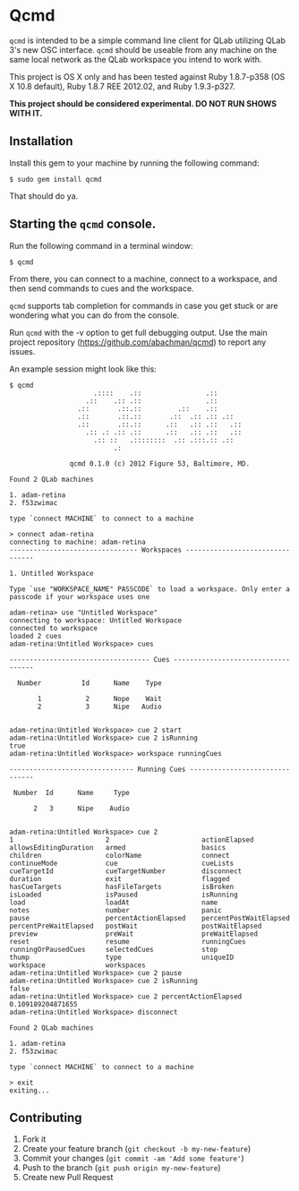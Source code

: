 # Qcmd

`qcmd` is intended to be a simple command line client for QLab utilizing
QLab 3's new OSC interface. `qcmd` should be useable from any machine on
the same local network as the QLab workspace you intend to work with.

This project is OS X only and has been tested against Ruby 1.8.7-p358 (OS X
10.8 default), Ruby 1.8.7 REE 2012.02, and Ruby 1.9.3-p327.

**This project should be considered experimental. DO NOT RUN SHOWS WITH
IT.**


## Installation

Install this gem to your machine by running the following command:

    $ sudo gem install qcmd

That should do ya.


## Starting the `qcmd` console.

Run the following command in a terminal window:

    $ qcmd

From there, you can connect to a machine, connect to a workspace, and then
send commands to cues and the workspace.

`qcmd` supports tab completion for commands in case you get stuck or are
wondering what you can do from the console.

Run `qcmd` with the -v option to get full debugging output. Use the main
project repository (https://github.com/abachman/qcmd) to report any issues.

An example session might look like this:

    $ qcmd
                         .::::    .::                .::
                       .::    .:: .::                .::
                     .::       .::.::         .::    .::
                     .::       .::.::       .::  .:: .:: .::
                     .::       .::.::      .::   .:: .::   .::
                       .:: .: .:: .::      .::   .:: .::   .::
                         .:: ::   .::::::::  .:: .:::.:: .::
                              .:

                   qcmd 0.1.0 (c) 2012 Figure 53, Baltimore, MD.

    Found 2 QLab machines

    1. adam-retina
    2. f53zwimac

    type `connect MACHINE` to connect to a machine

    > connect adam-retina
    connecting to machine: adam-retina
    -------------------------------- Workspaces --------------------------------

    1. Untitled Workspace

    Type `use "WORKSPACE_NAME" PASSCODE` to load a workspace. Only enter a
    passcode if your workspace uses one

    adam-retina> use "Untitled Workspace"
    connecting to workspace: Untitled Workspace
    connected to workspace
    loaded 2 cues
    adam-retina:Untitled Workspace> cues

    ----------------------------------- Cues -----------------------------------

      Number          Id      Name    Type

           1           2      Nope    Wait
           2           3      Nipe   Audio


    adam-retina:Untitled Workspace> cue 2 start
    adam-retina:Untitled Workspace> cue 2 isRunning
    true
    adam-retina:Untitled Workspace> workspace runningCues

    ------------------------------- Running Cues -------------------------------

     Number  Id      Name     Type

          2   3      Nipe    Audio


    adam-retina:Untitled Workspace> cue 2
    1                       2                       actionElapsed
    allowsEditingDuration   armed                   basics
    children                colorName               connect
    continueMode            cue                     cueLists
    cueTargetId             cueTargetNumber         disconnect
    duration                exit                    flagged
    hasCueTargets           hasFileTargets          isBroken
    isLoaded                isPaused                isRunning
    load                    loadAt                  name
    notes                   number                  panic
    pause                   percentActionElapsed    percentPostWaitElapsed
    percentPreWaitElapsed   postWait                postWaitElapsed
    preview                 preWait                 preWaitElapsed
    reset                   resume                  runningCues
    runningOrPausedCues     selectedCues            stop
    thump                   type                    uniqueID
    workspace               workspaces
    adam-retina:Untitled Workspace> cue 2 pause
    adam-retina:Untitled Workspace> cue 2 isRunning
    false
    adam-retina:Untitled Workspace> cue 2 percentActionElapsed
    0.109189204871655
    adam-retina:Untitled Workspace> disconnect

    Found 2 QLab machines

    1. adam-retina
    2. f53zwimac

    type `connect MACHINE` to connect to a machine

    > exit
    exiting...


## Contributing

1. Fork it
2. Create your feature branch (`git checkout -b my-new-feature`)
3. Commit your changes (`git commit -am 'Add some feature'`)
4. Push to the branch (`git push origin my-new-feature`)
5. Create new Pull Request
